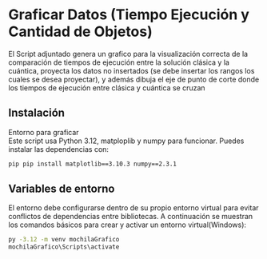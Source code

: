 # Graficar Datos (Tiempo Ejecución y Cantidad de Objetos)
El Script adjuntado genera un grafico para la visualización correcta de la comparación de tiempos de ejecución entre la solución clásica y la cuántica, proyecta los datos no insertados (se debe insertar los rangos los cuales se desea proyectar), y además dibuja el eje de punto de corte donde los tiempos de ejecución entre clásica y cuántica se cruzan

## Instalación

Entorno para graficar  
Este script usa Python 3.12, matploplib y numpy para funcionar. Puedes instalar las dependencias con:
```bash
pip pip install matplotlib==3.10.3 numpy==2.3.1

```

## Variables de entorno
El entorno debe configurarse dentro de su propio entorno virtual para evitar conflictos de dependencias entre bibliotecas. A continuación se muestran los comandos básicos para crear y activar un entorno virtual(Windows):  
  
```bash
py -3.12 -m venv mochilaGrafico
mochilaGrafico\Scripts\activate
```
